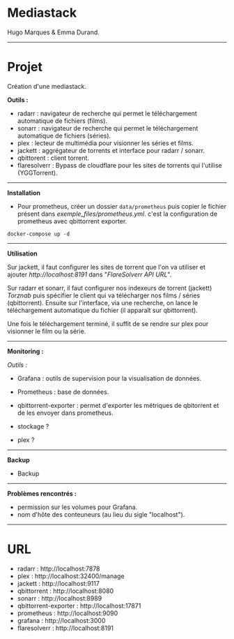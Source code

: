 # Mediastack

Hugo Marques & Emma Durand.
___

# Projet

Création d'une mediastack.

**Outils :**

* radarr : navigateur de recherche qui permet le téléchargement automatique de fichiers (films).
* sonarr : navigateur de recherche qui permet le téléchargement automatique de fichiers (séries).
* plex : lecteur de multimédia pour visionner les séries et films.
* jackett : aggrégateur de torrents et interface pour radarr / sonarr.
* qbittorent : client torrent.
* flaresolverr : Bypass de cloudflare pour les sites de torrents qui l'utilise (YGGTorrent).

___

**Installation**

* Pour prometheus, créer un dossier ```data/prometheus``` puis copier le fichier présent dans *exemple_files/prometheus.yml*. c'est la configuration de prometheus avec qbittorrent exporter. 

```
docker-compose up -d
```
___

**Utilisation**

Sur jackett, il faut configurer les sites de torrent que l'on va utiliser et ajouter *http://localhost:8191* dans "*FlareSolverr API URL*".

Sur radarr et sonarr, il faut configurer nos indexeurs de torrent (jackett) *Torznab* puis spécifier le client qui va télécharger nos films / séries (qbittorrent). Ensuite sur l'interface, via une recherche, on lance le téléchargement automatique du fichier (il apparaît sur qbittorrent).

Une fois le téléchargement terminé, il suffit de se rendre sur plex pour visionner le film ou la série.

___

**Monitoring :**

*Outils :*

* Grafana : outils de supervision pour la visualisation de données.
* Prometheus : base de données.
* qbittorrent-exporter : permet d'exporter les métriques de qbitorrent et de les envoyer dans prometheus.

* stockage ?
* plex ?

___

**Backup**

* Backup

___

**Problèmes rencontrés :**

- permission sur les volumes pour Grafana.
- nom d'hôte des conteuneurs (au lieu du sigle "localhost").

___

# URL

* radarr : http://localhost:7878
* plex : http://localhost:32400/manage
* jackett : http://localhost:9117
* qbittorrent : http://localhost:8080
* sonarr : http://localhost:8989
* qbittorrent-exporter : http://localhost:17871
* prometheus : http://localhost:9090
* grafana : http://localhost:3000
* flaresolverr : http://localhost:8191
